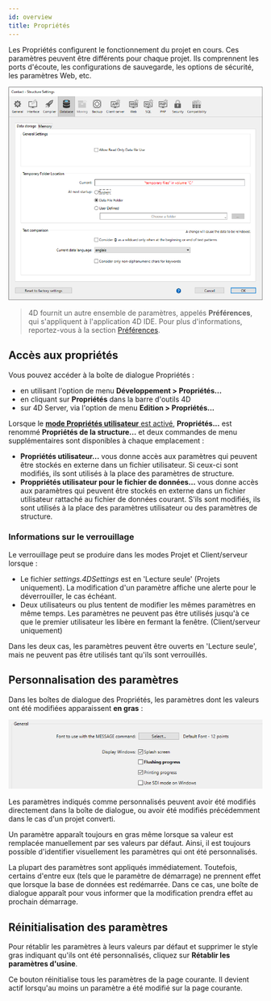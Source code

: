 ```yaml
---
id: overview
title: Propriétés
---
```


Les Propriétés configurent le fonctionnement du projet en cours. Ces paramètres peuvent être différents pour chaque projet. Ils comprennent les ports d'écoute, les configurations de sauvegarde, les options de sécurité, les paramètres Web, etc.

![](../assets/en/settings/main.png)

> 4D fournit un autre ensemble de paramètres, appelés **Préférences**, qui s'appliquent à l'application 4D IDE. Pour plus d'informations, reportez-vous à la section [Préférences](../Preferences/general.md).

## Accès aux propriétés

Vous pouvez accéder à la boîte de dialogue Propriétés :

- en utilisant l'option de menu **Développement > Propriétés...**
- en cliquant sur **Propriétés** dans la barre d'outils 4D
- sur 4D Server, via l'option de menu **Edition > Propriétés...**

Lorsque le [**mode Propriétés utilisateur** est activé](../Desktop/user-settings.md), **Propriétés...** est renommé **Propriétés de la structure...** et deux commandes de menu supplémentaires sont disponibles à chaque emplacement :

- **Propriétés utilisateur...** vous donne accès aux paramètres qui peuvent être stockés en externe dans un fichier utilisateur. Si ceux-ci sont modifiés, ils sont utilisés à la place des paramètres de structure.
- **Proppriétés utilisateur pour le fichier de données...** vous donne accès aux paramètres qui peuvent être stockés en externe dans un fichier utilisateur rattaché au fichier de données courant. S'ils sont modifiés, ils sont utilisés à la place des paramètres utilisateur ou des paramètres de structure.

### Informations sur le verrouillage

Le verrouillage peut se produire dans les modes Projet et Client/serveur lorsque :

- Le fichier _settings.4DSettings_ est en 'Lecture seule' (Projets uniquement). La modification d'un paramètre affiche une alerte pour le déverrouiller, le cas échéant.
- Deux utilisateurs ou plus tentent de modifier les mêmes paramètres en même temps. Les paramètres ne peuvent pas être utilisés jusqu'à ce que le premier utilisateur les libère en fermant la fenêtre. (Client/serveur uniquement)

Dans les deux cas, les paramètres peuvent être ouverts en 'Lecture seule', mais ne peuvent pas être utilisés tant qu'ils sont verrouillés.

## Personnalisation des paramètres

Dans les boîtes de dialogue des Propriétés, les paramètres dont les valeurs ont été modifiées apparaissent **en gras** :

![](../assets/en/settings/customize-settings.png)

Les paramètres indiqués comme personnalisés peuvent avoir été modifiés directement dans la boîte de dialogue, ou avoir été modifiés précédemment dans le cas d'un projet converti.

Un paramètre apparaît toujours en gras même lorsque sa valeur est remplacée manuellement par ses valeurs par défaut. Ainsi, il est toujours possible d'identifier visuellement les paramètres qui ont été personnalisés.

La plupart des paramètres sont appliqués immédiatement. Toutefois, certains d'entre eux (tels que le paramètre de démarrage) ne prennent effet que lorsque la base de données est redémarrée. Dans ce cas, une boîte de dialogue apparaît pour vous informer que la modification prendra effet au prochain démarrage.

## Réinitialisation des paramètres

Pour rétablir les paramètres à leurs valeurs par défaut et supprimer le style gras indiquant qu'ils ont été personnalisés, cliquez sur **Rétablir les paramètres d'usine**.

Ce bouton réinitialise tous les paramètres de la page courante. Il devient actif lorsqu'au moins un paramètre a été modifié sur la page courante.
